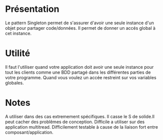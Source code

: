 # Présentation

Le pattern Singleton permet de s'assurer d'avoir une seule instance d'un objet pour partager code/données.
Il permet de donner un accés global à cet instance.

# Utilité

Il faut l'utiliser quand votre application doit avoir une seule instance pour tout les clients comme une BDD partagé dans les
différentes parties de votre programme.
Quand vous voulez un accée restreint sur vos variables globales.


# Notes 

A utiliser dans des cas extremement spécifiques.
Il casse le S de solide.Il peut cacher des problêmes de conception.
Difficile a utiliser sur des application multitread.
Difficilement testable à cause de la liaison fort entre composant/application.